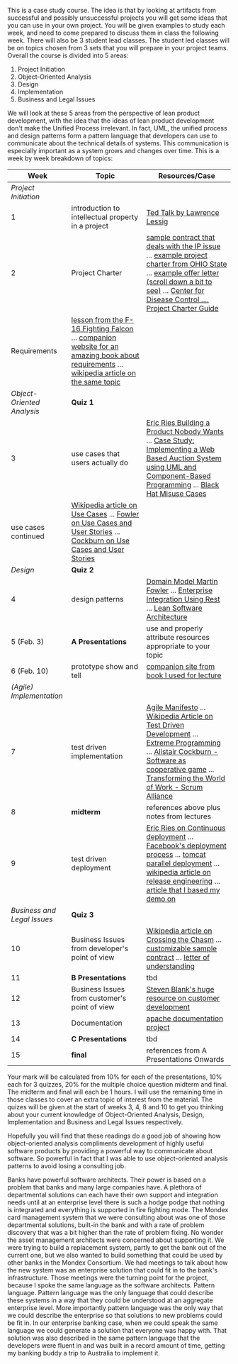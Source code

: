 This is a case study course. The idea is that by looking at artifacts from successful and possibly unsuccessful projects you will get some ideas that you can use in your own project. You will be given examples to study each week, and need to come prepared to discuss them in class the following week. There will also be 3 student lead classes. The student led classes will be on topics chosen from 3 sets that you will prepare in your project teams. Overall the course is divided into 5 areas:

1. Project Initiation
1. Object-Oriented Analysis
1. Design
1. Implementation
1. Business and Legal Issues

We will look at these 5 areas from the perspective of lean product development, with the idea that the ideas of lean product development don't make the Unified Process irrelevant. In fact, UML, the unified process and design patterns form a pattern language that developers can use to communicate about the technical details of systems. This communication is especially important as a system grows and changes over time. This is a week by week breakdown of topics:

Week|Topic|Resources/Case
----|-----|--------------
*Project Initiation*|
1|introduction to intellectual property in a project|[Ted Talk by Lawrence Lessig](http://www.ted.com/talks/larry_lessig_says_the_law_is_strangling_creativity.html)
2|Project Charter|[sample contract that deals with the IP issue](http://www.techrepublic.com/blog/it-consultant/customizable-it-consultant-sample-contract/253/) ... [example project charter from OHIO State](http://www.ohio.edu/sisrfp/OHIOSISProjectCharter.pdf) ... [example offer letter (scroll down a bit to see)](http://syndicateme.net/DSGN1210.js.html#PhotoshopProject)  ... [Center for Disease Control .... Project Charter Guide](http://www2.cdc.gov/cdcup/library/practices_guides/CDC_UP_Project_Charter_Practices_Guide.pdf)
|Requirements| [lesson from the F-16 Fighting Falcon](http://97things.oreilly.com/wiki/index.php/Seek_the_value_in_requested_capabilities) ... [companion website for an amazing book about requirements](http://specificationbyexample.com/key_ideas.html) ... [wikipedia article on the same topic](http://en.wikipedia.org/wiki/Specification_by_example)
*Object-Oriented Analysis*|**Quiz 1**
3|use cases that users actually do|[Eric Ries Building a Product Nobody Wants](http://ecorner.stanford.edu/authorMaterialInfo.html?mid=2293) ... [Case Study: Implementing a Web Based Auction System using UML and Component-Based Programming](http://www.researchgate.net/publication/3974634_Case_study_implementing_a_web_based_auction_system_using_UML_and_component-based_programming/file/72e7e5261082fea2eb.pdf?origin=publication_detail) ... [Black Hat Misuse Cases](http://www.blackhat.com/presentations/bh-federal-03/bh-fed-03-peterson-up.pdf)
|use cases continued|[Wikipedia article on Use Cases](http://ben-hildred.blogspot.ca/) ... [Fowler on Use Cases and User Stories](http://martinfowler.com/bliki/UseCasesAndStories.html) ... [Cockburn on Use Cases and User Stories](http://alistair.cockburn.us/A+user+story+is+to+a+use+case+as+a+gazelle+is+to+a+gazebo)
*Design*|**Quiz 2**
4|design patterns|[Domain Model Martin Fowler](http://martinfowler.com/eaaCatalog/domainModel.html) ... [Enterprise Integration Using Rest](http://martinfowler.com/articles/enterpriseREST.html) ... [Lean Software Architecture](http://www.leansoftwarearchitecture.com/home/lean-and-agile-architecture-techniques)
5 (Feb. 3)|**A Presentations**|use and properly attribute resources appropriate to your topic
6 (Feb. 10)|prototype show and tell|[companion site from book I used for lecture](http://www.paperprototyping.com/)
*(Agile) Implementation*|
7|test driven implementation|[Agile Manifesto](http://agilemanifesto.org/) ... [Wikipedia Article on Test Driven Development](http://en.wikipedia.org/wiki/Test-driven_development) ... [Extreme Programming](http://www.computerworld.com/s/article/66192/Extreme_Programming) ... [Alistair Cockburn - Software as cooperative game](http://alistair.cockburn.us/Cooperative+game+manifesto+for+software+development) ... [Transforming the World of Work - Scrum Alliance](http://www.scrumalliance.org/)
8|**midterm**|references above plus notes from lectures
9|test driven deployment|[Eric Ries on Continuous deployment](http://ecorner.stanford.edu/authorMaterialInfo.html?mid=2294) ... [Facebook's deployment process](http://arstechnica.com/business/2012/04/exclusive-a-behind-the-scenes-look-at-facebook-release-engineering/) ... [tomcat parallel deployment](http://architects.dzone.com/articles/release-engineering-parallel) ... [wikipedia article on release engineering](http://en.wikipedia.org/wiki/Release_engineering) ... [article that I based my demo on](http://viget.com/extend/split-test-traffic-distribution-with-nginx)
*Business and Legal Issues*|**Quiz 3**
10|Business Issues from developer's point of view|[Wikipedia article on Crossing the Chasm](http://en.wikipedia.org/wiki/Crossing_the_Chasm) ... [customizable sample contract](http://www.techrepublic.com/blog/it-consultant/customizable-it-consultant-sample-contract/253/) ... [letter of understanding](DSGN1210.js.html#PhotoshopProject)	
11|**B Presentations**|tbd
12|Business Issues from customer's point of view|[Steven Blank's huge resource on customer development](http://steveblank.com/category/customer-development/)
13|Documentation|[apache documentation project](http://httpd.apache.org/docs/)
14|**C Presentations**|tbd
15|**final**|references from A Presentations Onwards

Your mark will be calculated from 10% for each of the presentations, 10% each for 3 quizzes,  20% for the multiple choice question midterm and final. The midterm and final will each be 1 hours. I will use the remaining time in those classes to cover an extra topic of interest from the material. The quizes will be given at the start of weeks 3, 4, 8 and 10 to get you thinking about your current knowledge of Object-Oriented Analysis, Design, Implementation and Business and Legal Issues respectively.
  
Hopefully you will find that these readings do a good job of showing how object-oriented analysis compliments development of highly useful software products by providing a powerful way to communicate about software. So powerful in fact that I was able to use object-oriented analysis patterns to avoid losing a consulting job. 

Banks have powerful software architects. Their power is based on a problem that banks and many large companies have. A plethora of departmental solutions can each have their own support and integration needs until at an enterprise level there is such a hodge podge that nothing is integrated and everything is supported in fire fighting mode. The Mondex card management system that we were consulting about was one of those departmental solutions, built-in the bank and with a rate of problem discovery that was a bit higher than the rate of problem fixing. No wonder the asset management architects were concerned about supporting it. We were trying to build a replacement system, partly to get the bank out of the current one, but we also wanted to build something that could be used by other banks in the Mondex Consortium. We had meetings to talk about how the new system was an enterprise solution that could fit in to the bank's infrastructure. Those meetings were the turning point for the project, because I spoke the same language as the software architects. Pattern language. Pattern language was the only language that could describe these systems in a way that they could be understood at an aggregate enterprise level. More importantly pattern language was the only way that we could describe the enterprise so that solutions to new problems could be fit in. In our enterprise banking case, when we could speak the same language we could generate a solution that everyone was happy with. That solution was also described in the same pattern language that the developers were fluent in and was built in a record amount of time, getting my banking buddy a trip to Australia to implement it. 
 